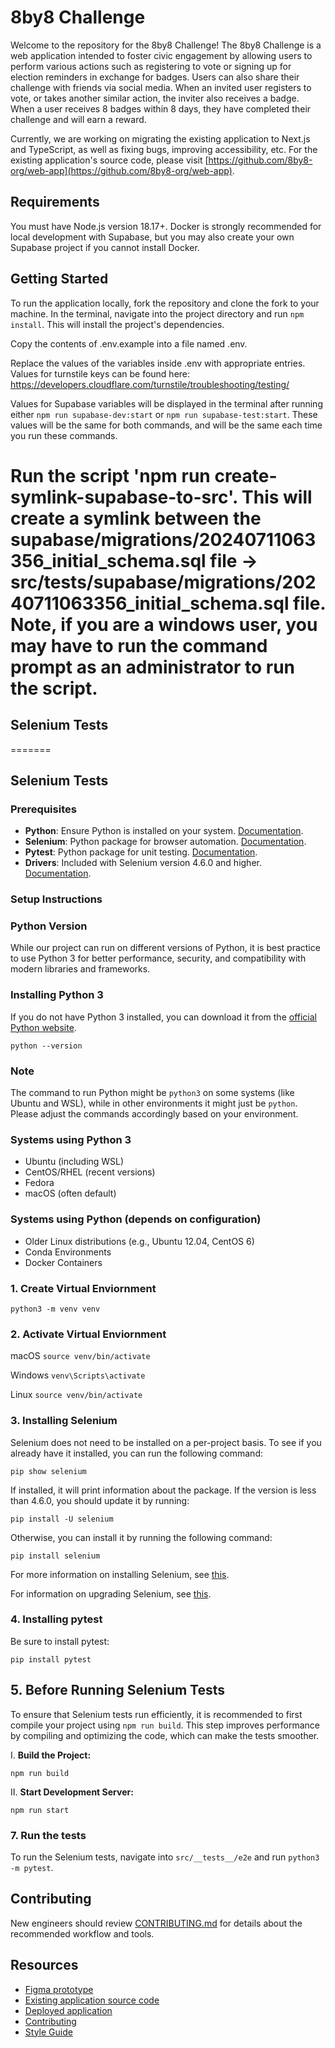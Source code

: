 # 8by8 Challenge

Welcome to the repository for the 8by8 Challenge! The 8by8 Challenge is a web application intended to foster civic engagement by allowing users to perform various actions such as registering to vote or signing up for election reminders in exchange for badges. Users can also share their challenge with friends via social media. When an invited user registers to vote, or takes another similar action, the inviter also receives a badge. When a user receives 8 badges within 8 days, they have completed their challenge and will earn a reward.

Currently, we are working on migrating the existing application to Next.js and TypeScript, as well as fixing bugs, improving accessibility, etc. For the existing application's source code, please visit [https://github.com/8by8-org/web-app](https://github.com/8by8-org/web-app).

## Requirements

You must have Node.js version 18.17+. Docker is strongly recommended for local development with Supabase, but you may also create your own Supabase project if you cannot install Docker.

## Getting Started

To run the application locally, fork the repository and clone the fork to your machine. In the terminal, navigate into the project directory and run `npm install`. This will install the project's dependencies.

Copy the contents of .env.example into a file named .env.

Replace the values of the variables inside .env with appropriate entries. Values for turnstile keys can be found here: https://developers.cloudflare.com/turnstile/troubleshooting/testing/

Values for Supabase variables will be displayed in the terminal after running either `npm run supabase-dev:start` or `npm run supabase-test:start`. These values will be
the same for both commands, and will be the same each time you run these commands.

Run the script 'npm run create-symlink-supabase-to-src'. This will create a symlink between the supabase/migrations/20240711063356_initial_schema.sql file -> src/__tests__/supabase/migrations/20240711063356_initial_schema.sql file. 
Note, if you are a windows user, you may have to run the command prompt as an administrator to run the script.
=======
##  Selenium Tests 
=======
## Selenium Tests

### Prerequisites

- **Python**: Ensure Python is installed on your system.
  [Documentation](https://www.python.org/).
- **Selenium**: Python package for browser automation.
  [Documentation](https://selenium-python.readthedocs.io/installation.html#).
- **Pytest**: Python package for unit testing.
  [Documentation](https://docs.pytest.org/en/stable/getting-started.html).
- **Drivers**: Included with Selenium version 4.6.0 and higher.
  [Documentation](https://www.selenium.dev/documentation/selenium_manager/).

### Setup Instructions

### Python Version

While our project can run on different versions of Python, it is best practice to use Python 3 for better performance, security, and compatibility with modern libraries and frameworks.

### Installing Python 3

If you do not have Python 3 installed, you can download it from the [official Python website](https://www.python.org/downloads/).

```
python --version
```

### Note

The command to run Python might be `python3` on some systems (like Ubuntu and WSL), while in other environments it might just be `python`. Please adjust the commands accordingly based on your environment.

### Systems using Python 3

- Ubuntu (including WSL)
- CentOS/RHEL (recent versions)
- Fedora
- macOS (often default)

### Systems using Python (depends on configuration)

- Older Linux distributions (e.g., Ubuntu 12.04, CentOS 6)
- Conda Environments
- Docker Containers

### 1. Create Virtual Enviornment

`python3 -m venv venv`

### 2. Activate Virtual Enviornment

macOS
`source venv/bin/activate`

Windows
`venv\Scripts\activate`

Linux
`source venv/bin/activate`

### 3. Installing Selenium

Selenium does not need to be installed on a per-project basis. To see if you
already have it installed, you can run the following command:

```
pip show selenium
```

If installed, it will print information about the package. If the version is less
than 4.6.0, you should update it by running:

```
pip install -U selenium
```

Otherwise, you can install it by running the following command:

```
pip install selenium
```

For more information on installing Selenium, see [this](https://www.selenium.dev/documentation/webdriver/getting_started/install_library/).

For information on upgrading Selenium, see [this](https://www.selenium.dev/documentation/webdriver/troubleshooting/upgrade_to_selenium_4/).

### 4. Installing pytest

Be sure to install pytest:

```
pip install pytest
```

## 5. Before Running Selenium Tests

To ensure that Selenium tests run efficiently, it is recommended to first compile your project using `npm run build`. This step improves performance by compiling and optimizing the code, which can make the tests smoother.

I. **Build the Project:**

```
npm run build
```

II. **Start Development Server:**

```
npm run start
```

### 7. Run the tests

To run the Selenium tests, navigate into `src/__tests__/e2e` and run
`python3 -m pytest`.

## Contributing

New engineers should review [CONTRIBUTING.md](https://github.com/8by8-org/8by8-challenge/blob/development/CONTRIBUTING.md) for details about the recommended workflow and tools.

## Resources

- [Figma prototype](https://www.figma.com/design/TP1ZMtd6ykIjNql1t0OBoA/8BY8_PROTO_V2)
- [Existing application source code](https://github.com/8by8-org/web-app)
- [Deployed application](http://challenge.8by8.us/)
- [Contributing](https://github.com/8by8-org/8by8-challenge/blob/development/CONTRIBUTING.md)
- [Style Guide](https://github.com/8by8-org/8by8-challenge/blob/development/STYLE_GUIDE.md)
